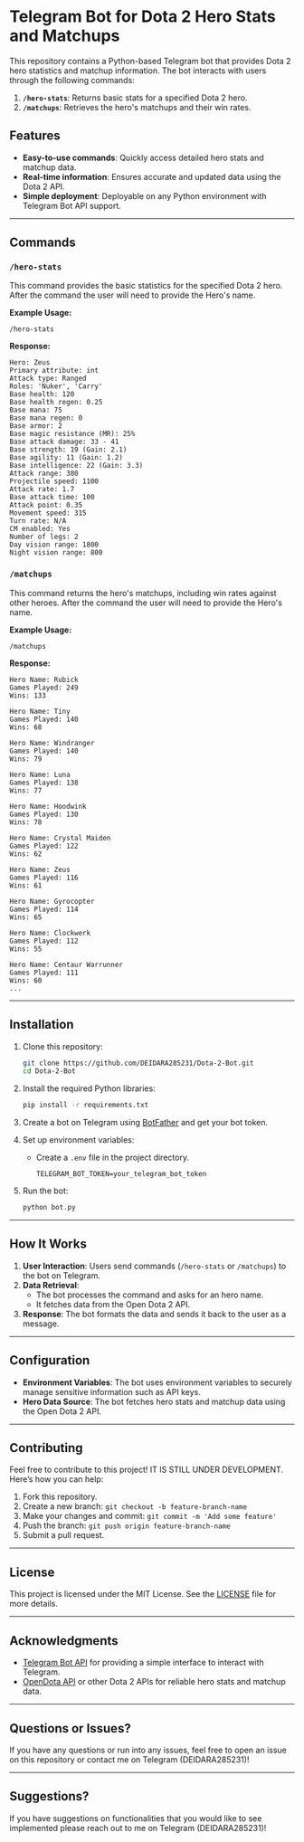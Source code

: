 # Telegram Bot for Dota 2 Hero Stats and Matchups

This repository contains a Python-based Telegram bot that provides Dota 2 hero statistics and matchup information. The bot interacts with users through the following commands:

1. **`/hero-stats`**: Returns basic stats for a specified Dota 2 hero.
2. **`/matchups`**: Retrieves the hero's matchups and their win rates.

## Features

- **Easy-to-use commands**: Quickly access detailed hero stats and matchup data.
- **Real-time information**: Ensures accurate and updated data using the Dota 2 API.
- **Simple deployment**: Deployable on any Python environment with Telegram Bot API support.

---

## Commands

### `/hero-stats`

This command provides the basic statistics for the specified Dota 2 hero. After the command the user will need to provide the Hero's name.

**Example Usage:**
```
/hero-stats
```

**Response:**
```
Hero: Zeus
Primary attribute: int
Attack type: Ranged
Roles: 'Nuker', 'Carry'
Base health: 120
Base health regen: 0.25
Base mana: 75
Base mana regen: 0
Base armor: 2
Base magic resistance (MR): 25%
Base attack damage: 33 - 41
Base strength: 19 (Gain: 2.1)
Base agility: 11 (Gain: 1.2)
Base intelligence: 22 (Gain: 3.3)
Attack range: 380
Projectile speed: 1100
Attack rate: 1.7
Base attack time: 100
Attack point: 0.35
Movement speed: 315
Turn rate: N/A
CM enabled: Yes
Number of legs: 2
Day vision range: 1800
Night vision range: 800
```

### `/matchups`

This command returns the hero's matchups, including win rates against other heroes. After the command the user will need to provide the Hero's name.

**Example Usage:**
```
/matchups
```

**Response:**
```
Hero Name: Rubick
Games Played: 249
Wins: 133

Hero Name: Tiny
Games Played: 140
Wins: 68

Hero Name: Windranger
Games Played: 140
Wins: 79

Hero Name: Luna
Games Played: 138
Wins: 77

Hero Name: Hoodwink
Games Played: 130
Wins: 78

Hero Name: Crystal Maiden
Games Played: 122
Wins: 62

Hero Name: Zeus
Games Played: 116
Wins: 61

Hero Name: Gyrocopter
Games Played: 114
Wins: 65

Hero Name: Clockwerk
Games Played: 112
Wins: 55

Hero Name: Centaur Warrunner
Games Played: 111
Wins: 60
...
```

---

## Installation

1. Clone this repository:
   ```bash
   git clone https://github.com/DEIDARA285231/Dota-2-Bot.git
   cd Dota-2-Bot
   ```

2. Install the required Python libraries:
   ```bash
   pip install -r requirements.txt
   ```

3. Create a bot on Telegram using [BotFather](https://core.telegram.org/bots#botfather) and get your bot token.

4. Set up environment variables:
   - Create a `.env` file in the project directory.
     ```env
     TELEGRAM_BOT_TOKEN=your_telegram_bot_token
     ```

5. Run the bot:
   ```bash
   python bot.py
   ```

---

## How It Works

1. **User Interaction**: Users send commands (`/hero-stats` or `/matchups`) to the bot on Telegram.
2. **Data Retrieval**:
   - The bot processes the command and asks for an hero name.
   - It fetches data from the Open Dota 2 API.
3. **Response**: The bot formats the data and sends it back to the user as a message.

---

## Configuration

- **Environment Variables**: The bot uses environment variables to securely manage sensitive information such as API keys.
- **Hero Data Source**: The bot fetches hero stats and matchup data using the Open Dota 2 API.

---

## Contributing

Feel free to contribute to this project!
IT IS STILL UNDER DEVELOPMENT.
Here’s how you can help:

1. Fork this repository.
2. Create a new branch: `git checkout -b feature-branch-name`
3. Make your changes and commit: `git commit -m 'Add some feature'`
4. Push the branch: `git push origin feature-branch-name`
5. Submit a pull request.

---

## License

This project is licensed under the MIT License. See the [LICENSE](LICENSE) file for more details.

---

## Acknowledgments

- [Telegram Bot API](https://core.telegram.org/bots/api) for providing a simple interface to interact with Telegram.
- [OpenDota API](https://docs.opendota.com/) or other Dota 2 APIs for reliable hero stats and matchup data.

---

## Questions or Issues?

If you have any questions or run into any issues, feel free to open an issue on this repository or contact me on Telegram (DEIDARA285231)!

---

## Suggestions?

If you have suggestions on functionalities that you would like to see implemented please reach out to me on Telegram (DEIDARA285231)!